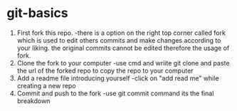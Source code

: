 # git-basics
1.	First fork this repo. 
-there is a option on the right top corner called fork which is used to edit others commits and make changes according to your liking. the original commits cannot be edited therefore the usage of fork.
2.	Clone the fork to your computer 
-use cmd and wriite git clone and paste the url of the forked repo to copy the repo to your computer
3.	Add a readme file introducing yourself 
-click on "add read me" while creating a new repo
4.	Commit and push to the fork
-use git commit command
its the final breakdown